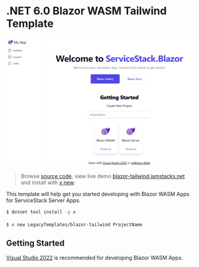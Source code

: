 
# .NET 6.0 Blazor WASM Tailwind Template

[![](https://raw.githubusercontent.com/ServiceStack/Assets/master/csharp-templates/blazor-tailwind.png)](https://blazor-tailwind.jamstacks.net)

> Browse [source code](https://github.com/NetCoreTemplates/blazor-tailwind), view live demo [blazor-tailwind.jamstacks.net](https://blazor-tailwind.jamstacks.net) and install with [x new](https://docs.servicestack.net/dotnet-new):

This template will help get you started developing with Blazor WASM Apps for ServiceStack Server Apps.

```bash
$ dotnet tool install -g x

$ x new LegacyTemplates/blazor-tailwind ProjectName
```

## Getting Started

[Visual Studio 2022](https://visualstudio.microsoft.com/launch/) is recommended for developing Blazor WASM Apps.
